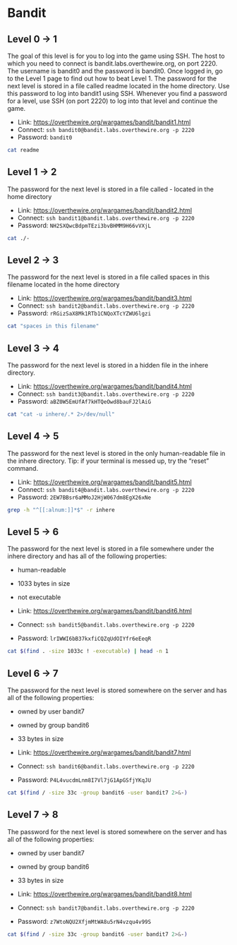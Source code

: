 # Bandit

## Level 0 -> 1

The goal of this level is for you to log into the game using SSH. The host to which you need to connect is bandit.labs.overthewire.org, on port 2220. The username is bandit0 and the password is bandit0. Once logged in, go to the Level 1 page to find out how to beat Level 1. The password for the next level is stored in a file called readme located in the home directory. Use this password to log into bandit1 using SSH. Whenever you find a password for a level, use SSH (on port 2220) to log into that level and continue the game.

- Link: <https://overthewire.org/wargames/bandit/bandit1.html>
- Connect: `ssh bandit0@bandit.labs.overthewire.org -p 2220`
- Password: `bandit0`

```sh
cat readme
```

## Level 1 -> 2

The password for the next level is stored in a file called - located in the home directory

- Link: <https://overthewire.org/wargames/bandit/bandit2.html>
- Connect: `ssh bandit1@bandit.labs.overthewire.org -p 2220`
- Password: `NH2SXQwcBdpmTEzi3bvBHMM9H66vVXjL`

```sh
cat ./-
```

## Level 2 -> 3

The password for the next level is stored in a file called spaces in this filename located in the home directory

- Link: <https://overthewire.org/wargames/bandit/bandit3.html>
- Connect: `ssh bandit2@bandit.labs.overthewire.org -p 2220`
- Password: `rRGizSaX8Mk1RTb1CNQoXTcYZWU6lgzi`

```sh
cat "spaces in this filename"
```

## Level 3 -> 4

The password for the next level is stored in a hidden file in the inhere directory.

- Link: <https://overthewire.org/wargames/bandit/bandit4.html>
- Connect: `ssh bandit3@bandit.labs.overthewire.org -p 2220`
- Password: `aBZ0W5EmUfAf7kHTQeOwd8bauFJ2lAiG`

```sh
cat "cat -u inhere/.* 2>/dev/null"
```

## Level 4 -> 5

The password for the next level is stored in the only human-readable file in the inhere directory. Tip: if your terminal is messed up, try the “reset” command.

- Link: <https://overthewire.org/wargames/bandit/bandit5.html>
- Connect: `ssh bandit4@bandit.labs.overthewire.org -p 2220`
- Password: `2EW7BBsr6aMMoJ2HjW067dm8EgX26xNe`

```sh
grep -h "^[[:alnum:]]*$" -r inhere
```

## Level 5 -> 6

The password for the next level is stored in a file somewhere under the inhere directory and has all of the following properties:

- human-readable
- 1033 bytes in size
- not executable

- Link: <https://overthewire.org/wargames/bandit/bandit6.html>
- Connect: `ssh bandit5@bandit.labs.overthewire.org -p 2220`
- Password: `lrIWWI6bB37kxfiCQZqUdOIYfr6eEeqR`

```sh
cat $(find . -size 1033c ! -executable) | head -n 1
```

## Level 6 -> 7

The password for the next level is stored somewhere on the server and has all of the following properties:

- owned by user bandit7
- owned by group bandit6
- 33 bytes in size

- Link: <https://overthewire.org/wargames/bandit/bandit7.html>
- Connect: `ssh bandit6@bandit.labs.overthewire.org -p 2220`
- Password: `P4L4vucdmLnm8I7Vl7jG1ApGSfjYKqJU`

```sh
cat $(find / -size 33c -group bandit6 -user bandit7 2>&-)
```

## Level 7 -> 8

The password for the next level is stored somewhere on the server and has all of the following properties:

- owned by user bandit7
- owned by group bandit6
- 33 bytes in size

- Link: <https://overthewire.org/wargames/bandit/bandit8.html>
- Connect: `ssh bandit7@bandit.labs.overthewire.org -p 2220`
- Password: `z7WtoNQU2XfjmMtWA8u5rN4vzqu4v99S`

```sh
cat $(find / -size 33c -group bandit6 -user bandit7 2>&-)
```

<!-- 
ssh bandit2@bandit.labs.overthewire.org -p 2220
pwd: CV1DtqXWVFXTvM2F0k09SHz0YwRINYA9

  Level 3
Challenge: 

ssh bandit3@bandit.labs.overthewire.org -p 2220
pwd: UmHadQclWmgdLOKQ3YNgjWxGoRMb5luK

  Level 4
Challenge: 

ssh bandit4@bandit.labs.overthewire.org -p 2220
pIwrPrtPN36QITSp3EQaw936yaFoFgAB

  Level 5
Challenge: 

ssh bandit5@bandit.labs.overthewire.org -p 2220
koReBOKuIDDepwhWk7jZC0RTdopnAYKh

  Level 6
Challenge: cat $(find / -size 33c -group bandit6 -user bandit7 2>&-)

ssh bandit6@bandit.labs.overthewire.org -p 2220
DXjZPULLxYr17uwoI01bNLQbtFemEgo7

  Level 7
Challenge: sed -n 's/millionth\t//p' data.txt

ssh bandit7@bandit.labs.overthewire.org -p 2220
HKBPTKQnIay4Fw76bEy8PVxKEDQRKTzs

  Level 8
Challenge: sort data.txt | uniq -u

ssh bandit8@bandit.labs.overthewire.org -p 2220
cvX2JJa4CFALtqS87jk27qwqGhBM9plV

  Level 9
Challenge: strings data.txt | sed -n 's/^==.*\s//p' | tail -n 1

ssh bandit9@bandit.labs.overthewire.org -p 2220
UsvVyFSfZZWbi6wgC7dAFyFuR6jQQUhR

  Level 10
Challenge: cat data.txt | base64 -d | sed -n 's/^.*\s//p'

ssh bandit10@bandit.labs.overthewire.org -p 2220
truKLdjsbJ5g7yyJ2X2R0o3a5HQJFuLk

  Level 11
Challenge: cat data.txt | tr 'A-Za-z' 'N-ZA-Mn-za-m' | sed -n 's/^.*\s//p'

ssh bandit11@bandit.labs.overthewire.org -p 2220
IFukwKGsFW8MOq3IRFqrxE1hxTNEbUPR

  Level 12
Challenge: xxd -r ~/data.txt | gzip -d | bzip2 -d | gzip -d | tar -xO | tar -xO | tar -xjO | gzip -d

ssh bandit12@bandit.labs.overthewire.org -p 2220
5Te8Y4drgCRfCx8ugdwuEX8KFC6k2EUu


  Level 13
Challenge: ssh -i sshkey.private -o StrictHostKeyChecking=no bandit14@localhost cat /etc/bandit_pass/bandit14

ssh bandit13@bandit.labs.overthewire.org -p 2220
8ZjyCRiBWFYkneahHwxCv3wb2a1ORpYL

  Level 14
Challenge: netcat localhost 30000 < /etc/bandit_pass/bandit14

ssh bandit14@bandit.labs.overthewire.org -p 2220
4wcYUJFw0k0XLShlDzztnTBHiqxU3b3e

  Level 15
Challenge: openssl s_client -connect localhost:30001 -ign_eof < /etc/bandit_pass/bandit15

ssh bandit15@bandit.labs.overthewire.org -p 2220
BfMYroe26WYalil77FoDi9qh59eK5xNr

  Level 16
Challenge: nmap -p 31000-32000 localhost | sed -e 's/\/tcp.*$//p' -n | while read line; do
  openssl s_client -connect localhost:$line -quiet < /etc/bandit_pass/bandit16;
  done 2>/dev/null | tail -n +2
Note: Save Key Locally

ssh bandit16@bandit.labs.overthewire.org -p 2220
cluFn7wTiGryunymYOu4RcffSxQluehd

Level 17
Challenge: diff passwords.* | sed -n '2s/..//p'

ssh bandit17@bandit.labs.overthewire.org -p 2220
xLYVMN9WE5zQ5vHacb0sZEVqbrp7nBTn

Level 18
Challenge: diff passwords.* | sed -n '2s/..//p'

ssh bandit18@bandit.labs.overthewire.org -p 2220
kfBf3eYk5BPBRzwjqutbbfE887SVc5Yd

http://overthewire.org/wargames/bandit/ -->
